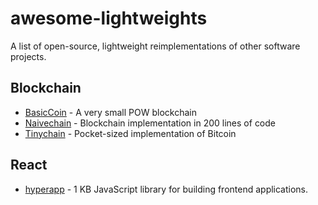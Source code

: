 # awesome-lightweights
A list of open-source, lightweight reimplementations of other software projects.

## Blockchain

- [BasicCoin](https://github.com/zack-bitcoin/basiccoin) - A very small POW blockchain
- [Naivechain](https://github.com/lhartikk/naivechain) - Blockchain implementation in 200 lines of code
- [Tinychain](https://github.com/jamesob/tinychain) - Pocket-sized implementation of Bitcoin

## React

- [hyperapp](https://github.com/hyperapp/hyperapp) - 1 KB JavaScript library for building frontend applications.

